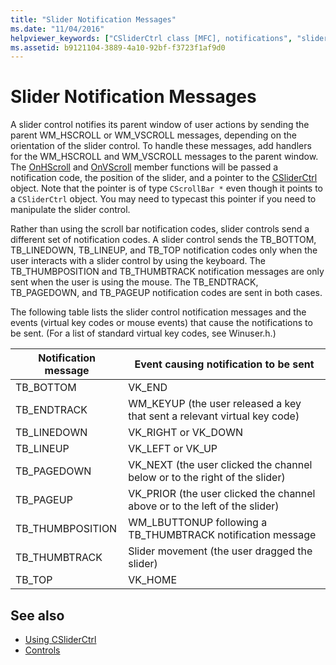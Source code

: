 ```yaml
---
title: "Slider Notification Messages"
ms.date: "11/04/2016"
helpviewer_keywords: ["CSliderCtrl class [MFC], notifications", "slider controls [MFC], notification messages", "messages, notification", "notifications [MFC], CSliderCtrl"]
ms.assetid: b9121104-3889-4a10-92bf-f3723f1af9d0
---
```

# Slider Notification Messages

A slider control notifies its parent window of user actions by sending the parent WM_HSCROLL or WM_VSCROLL messages, depending on the orientation of the slider control. To handle these messages, add handlers for the WM_HSCROLL and WM_VSCROLL messages to the parent window. The [OnHScroll](../mfc/reference/cwnd-class.md#onhscroll) and [OnVScroll](../mfc/reference/cwnd-class.md#onvscroll) member functions will be passed a notification code, the position of the slider, and a pointer to the [CSliderCtrl](../mfc/reference/csliderctrl-class.md) object. Note that the pointer is of type `CScrollBar *` even though it points to a `CSliderCtrl` object. You may need to typecast this pointer if you need to manipulate the slider control.

Rather than using the scroll bar notification codes, slider controls send a different set of notification codes. A slider control sends the TB_BOTTOM, TB_LINEDOWN, TB_LINEUP, and TB_TOP notification codes only when the user interacts with a slider control by using the keyboard. The TB_THUMBPOSITION and TB_THUMBTRACK notification messages are only sent when the user is using the mouse. The TB_ENDTRACK, TB_PAGEDOWN, and TB_PAGEUP notification codes are sent in both cases.

The following table lists the slider control notification messages and the events (virtual key codes or mouse events) that cause the notifications to be sent. (For a list of standard virtual key codes, see Winuser.h.)

|Notification message|Event causing notification to be sent|
|--------------------------|-------------------------------------------|
|TB_BOTTOM|VK_END|
|TB_ENDTRACK|WM_KEYUP (the user released a key that sent a relevant virtual key code)|
|TB_LINEDOWN|VK_RIGHT or VK_DOWN|
|TB_LINEUP|VK_LEFT or VK_UP|
|TB_PAGEDOWN|VK_NEXT (the user clicked the channel below or to the right of the slider)|
|TB_PAGEUP|VK_PRIOR (the user clicked the channel above or to the left of the slider)|
|TB_THUMBPOSITION|WM_LBUTTONUP following a TB_THUMBTRACK notification message|
|TB_THUMBTRACK|Slider movement (the user dragged the slider)|
|TB_TOP|VK_HOME|

## See also

- [Using CSliderCtrl](../mfc/using-csliderctrl.md)
- [Controls](../mfc/controls-mfc.md)
